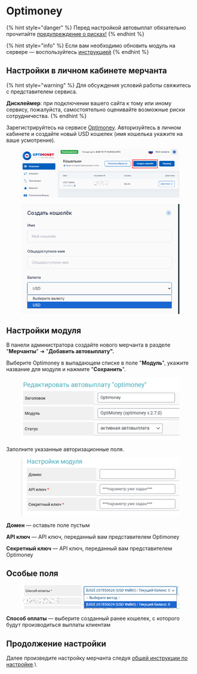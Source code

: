 # Optimoney

{% hint style="danger" %}
Перед настройкой автовыплат обязательно прочитайте [предупреждение о рисках!](https://premium.gitbook.io/main/osnovnye-nastroiki/merchanty-i-avtovyplaty/avtovyplaty/preduprezhdenie-o-riskakh)
{% endhint %}

{% hint style="info" %}
Если вам необходимо обновить модуль на сервере — воспользуйтесь [инструкцией](https://premium.gitbook.io/main/osnovnye-nastroiki/faq/obnovlenie-failov-skripta-na-servere/kak-obnovit-faily-na-servere#moduli-merchantov-i-avtovyplat)
{% endhint %}

## Настройки в личном кабинете мерчанта

{% hint style="warning" %}
Для обсуждения условий работы свяжитесь с представителем сервиса.

**Дисклеймер**: при подключении вашего сайта к тому или иному сервису, пожалуйста, самостоятельно оценивайте возможные риски сотрудничества.
{% endhint %}

Зарегистрируйтесь на сервисе [Optimoney](https://client.optimoney.com/register). Авторизуйтесь в личном кабинете и создайте новый USD кошелек (имя кошелька укажите на ваше усмотрение).

<figure><img src="../../../.gitbook/assets/image (1).png" alt=""><figcaption></figcaption></figure>

<figure><img src="../../../.gitbook/assets/image (1) (1).png" alt=""><figcaption></figcaption></figure>

## Настройки модуля

В панели администратора создайте нового мерчанта в разделе "**Мерчанты**" ➔ "**Добавить автовыплату".**

Выберите Optimoney в выпадающем списке в поле "**Модуль**", укажите название для модуля и нажмите "**Сохранить**".

<figure><img src="../../../.gitbook/assets/image (2247).png" alt=""><figcaption></figcaption></figure>

Заполните указанные авторизационные поля.

<figure><img src="../../../.gitbook/assets/image (2245).png" alt=""><figcaption></figcaption></figure>

**Домен** — оставьте поле пустым

**API ключ** — API ключ, переданный вам представителем Optimoney

**Секретный ключ** — API ключ, переданный вам представителем Optimoney

## Особые поля

<figure><img src="../../../.gitbook/assets/image (2246).png" alt=""><figcaption></figcaption></figure>

**Способ оплаты** — выберите созданный ранее кошелек, с которого будут производиться выплаты клиентам

## Продолжение настройки

Далее произведите настройку мерчанта следуя [общей инструкции по настройке](https://premium.gitbook.io/rukovodstvo-polzovatelya/osnovnye-nastroiki/merchanty-i-avtovyplaty/merchanty/obshie-nastroiki-merchantov).\
